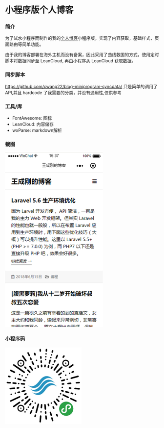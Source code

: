 # 小程序版个人博客

### 简介
为了试水小程序而制作的我的[个人博客](https://seewang.me)小程序版，实现了内容获取，基础样式，页面路由等简单功能。

由于我的博客部署在海外主机而没有备案，因此采用了曲线救国的方式，使用定时脚本将数据同步至 LeanCloud, 再由小程序从 LeanCloud 获取数据。

### 同步脚本
https://github.com/cwang22/blog-miniprogram-syncdata/
只是简单的调用了API,并且 hardcode 了我需要的分类，并没有通用性,仅供参考

### 工具/库
- FontAwesome: 图标
- LeanCloud: 内容储存
- wxParse: markdown解析

### 截图
![](https://github.com/cwang22/blog-miniprogram/raw/master/screenshot.png)


### 小程序码
<img src="https://raw.githubusercontent.com/cwang22/blog-miniprogram/master/qrcode.jpg" width="250" height="250">
